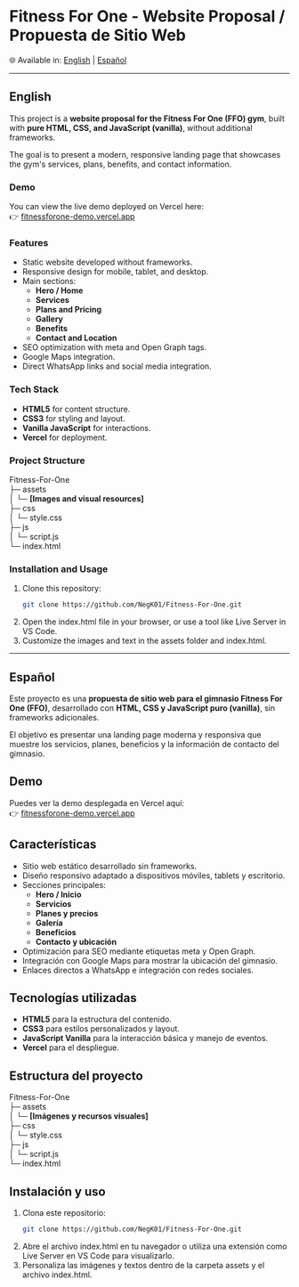 # Fitness For One - Website Proposal / Propuesta de Sitio Web

🌐 Available in: [English](#english) | [Español](#español)

---

## English
This project is a **website proposal for the Fitness For One (FFO) gym**, built with **pure HTML, CSS, and JavaScript (vanilla)**, without additional frameworks.  

The goal is to present a modern, responsive landing page that showcases the gym's services, plans, benefits, and contact information.

### Demo

You can view the live demo deployed on Vercel here:  
👉 [fitnessforone-demo.vercel.app](https://fitnessforone-demo.vercel.app)

### Features

- Static website developed without frameworks.
- Responsive design for mobile, tablet, and desktop.
- Main sections:
  - **Hero / Home**
  - **Services**
  - **Plans and Pricing**
  - **Gallery**
  - **Benefits**
  - **Contact and Location**
- SEO optimization with meta and Open Graph tags.
- Google Maps integration.
- Direct WhatsApp links and social media integration.

### Tech Stack

- **HTML5** for content structure.  
- **CSS3** for styling and layout.  
- **Vanilla JavaScript** for interactions.  
- **Vercel** for deployment.  

### Project Structure

Fitness-For-One <br>
├─ assets <br>
│ └─ <strong>[Images and visual resources]</strong> <br>
├─ css <br>
│ └─ style.css <br>
├─ js <br>
│ └─ script.js <br>
└─ index.html <br>

### Installation and Usage

1. Clone this repository:
   ```bash
   git clone https://github.com/NegK01/Fitness-For-One.git
2. Open the index.html file in your browser, or use a tool like Live Server in VS Code.
3. Customize the images and text in the assets folder and index.html.

---

## Español
Este proyecto es una **propuesta de sitio web para el gimnasio Fitness For One (FFO)**, desarrollado con **HTML, CSS y JavaScript puro (vanilla)**, sin frameworks adicionales.  

El objetivo es presentar una landing page moderna y responsiva que muestre los servicios, planes, beneficios y la información de contacto del gimnasio.

## Demo

Puedes ver la demo desplegada en Vercel aquí:  
👉 [fitnessforone-demo.vercel.app](https://fitnessforone-demo.vercel.app)

## Características

- Sitio web estático desarrollado sin frameworks.
- Diseño responsivo adaptado a dispositivos móviles, tablets y escritorio.
- Secciones principales:
  - **Hero / Inicio**
  - **Servicios**
  - **Planes y precios**
  - **Galería**
  - **Beneficios**
  - **Contacto y ubicación**
- Optimización para SEO mediante etiquetas meta y Open Graph.
- Integración con Google Maps para mostrar la ubicación del gimnasio.
- Enlaces directos a WhatsApp e integración con redes sociales.

## Tecnologías utilizadas

- **HTML5** para la estructura del contenido.
- **CSS3** para estilos personalizados y layout.
- **JavaScript Vanilla** para la interacción básica y manejo de eventos.
- **Vercel** para el despliegue.

## Estructura del proyecto
Fitness-For-One <br>
├─ assets <br>
│ └─ <strong>[Imágenes y recursos visuales]</strong> <br>
├─ css <br>
│ └─ style.css <br>
├─ js <br>
│ └─ script.js <br>
└─ index.html <br>


## Instalación y uso

1. Clona este repositorio:
   ```bash
   git clone https://github.com/NegK01/Fitness-For-One.git
2. Abre el archivo index.html en tu navegador o utiliza una extensión como Live Server en VS Code para visualizarlo.
3. Personaliza las imágenes y textos dentro de la carpeta assets y el archivo index.html.

